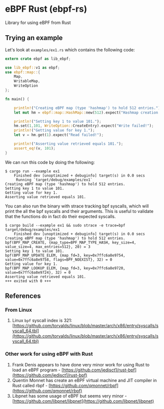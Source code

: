 # eBPF Rust (ebpf-rs)
Library for using eBPF from Rust

## Trying an example

Let's look at `examples/ex1.rs` which contains the following code:

```rust
extern crate ebpf as lib_ebpf;

use lib_ebpf::v1 as ebpf;
use ebpf::map::{
    Map,
    WritableMap,
    WriteOption
};

fn main() {

    println!("Creating eBPF map (type 'hashmap') to hold 512 entries.");
    let mut hm = ebpf::map::HashMap::new(512).expect("Hashmap creation failed!");

    println!("Setting key 1 to value 101.");
    hm.set(1,101, WriteOption::CreateEntry).expect("Write failed!");
    println!("Getting value for key 1.");
    let v = hm.get(1).expect("Read failed!");

    println!("Asserting value retrieved equals 101.");
    assert_eq!(v, 101);
}
```

We can run this code by doing the following:

```
$ cargo run --example ex1
    Finished dev [unoptimized + debuginfo] target(s) in 0.0 secs
     Running `target/debug/examples/ex1`
Creating eBPF map (type 'hashmap') to hold 512 entries.
Setting key 1 to value 101.
Getting value for key 1.
Asserting value retrieved equals 101.
```

You can also run the binary with strace tracking bpf syscalls, which will print the all the bpf syscalls and their arguments.
This is useful to validate that the functions do in fact do their expected syscalls.

```
$ cargo build --example ex1 && sudo strace -e trace=bpf target/debug/examples/ex1
    Finished dev [unoptimized + debuginfo] target(s) in 0.0 secs
Creating eBPF map (type 'hashmap') to hold 512 entries.
bpf(BPF_MAP_CREATE, {map_type=BPF_MAP_TYPE_HASH, key_size=4, value_size=4, max_entries=512}, 20) = 3
Setting key 1 to value 101.
bpf(BPF_MAP_UPDATE_ELEM, {map_fd=3, key=0x7ffc6a8e9754, value=0x7ffc6a8e9758, flags=BPF_NOEXIST}, 32) = 0
Getting value for key 1.
bpf(BPF_MAP_LOOKUP_ELEM, {map_fd=3, key=0x7ffc6a8e9720, value=0x7ffc6a8e9724}, 32) = 0
Asserting value retrieved equals 101.
+++ exited with 0 +++
```

## References

### From Linux

1. Linux `bpf` syscall index is 321: [https://github.com/torvalds/linux/blob/master/arch/x86/entry/syscalls/syscall_64.tbl](https://github.com/torvalds/linux/blob/master/arch/x86/entry/syscalls/syscall_64.tbl)

### Other work for using eBPF with Rust

1. Frank Denis appears to have done very minor work for using Rust to load an eBPF program - [https://github.com/jedisct1/rust-bpf](https://github.com/jedisct1/rust-bpf)
2. Quentin Monnet has create an eBPF virtual machine and JIT compiler in Rust called rbpf - [https://github.com/qmonnet/rbpf](https://github.com/qmonnet/rbpf)
3. Libpnet has some usage of eBPF but seems very minor - [https://github.com/libpnet/libpnet](https://github.com/libpnet/libpnet)
